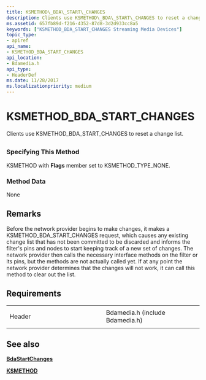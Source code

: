 ```yaml
---
title: KSMETHOD\_BDA\_START\_CHANGES
description: Clients use KSMETHOD\_BDA\_START\_CHANGES to reset a change list.
ms.assetid: 657fb89d-f216-4352-87d8-3d2d933cc8a5
keywords: ["KSMETHOD_BDA_START_CHANGES Streaming Media Devices"]
topic_type:
- apiref
api_name:
- KSMETHOD_BDA_START_CHANGES
api_location:
- Bdamedia.h
api_type:
- HeaderDef
ms.date: 11/28/2017
ms.localizationpriority: medium
---
```


# KSMETHOD\_BDA\_START\_CHANGES


Clients use KSMETHOD\_BDA\_START\_CHANGES to reset a change list.

## <span id="ddk_ksmethod_bda_start_changes_ks"></span><span id="DDK_KSMETHOD_BDA_START_CHANGES_KS"></span>


### <span id="Specifying_This_Method"></span><span id="specifying_this_method"></span><span id="SPECIFYING_THIS_METHOD"></span>Specifying This Method

KSMETHOD with **Flags** member set to KSMETHOD\_TYPE\_NONE.

### <span id="Method_Data"></span><span id="method_data"></span><span id="METHOD_DATA"></span>Method Data

None

Remarks
-------

Before the network provider begins to make changes, it makes a KSMETHOD\_BDA\_START\_CHANGES request, which causes any existing change list that has not been committed to be discarded and informs the filter's pins and nodes to start keeping track of a new set of changes. The network provider then calls the necessary interface methods on the filter or its pins, but the methods are not actually called yet. If at any point the network provider determines that the changes will not work, it can call this method to clear out the list.

Requirements
------------

<table>
<colgroup>
<col width="50%" />
<col width="50%" />
</colgroup>
<tbody>
<tr class="odd">
<td><p>Header</p></td>
<td>Bdamedia.h (include Bdamedia.h)</td>
</tr>
</tbody>
</table>

## See also


[**BdaStartChanges**](https://msdn.microsoft.com/library/windows/hardware/ff556507)

[**KSMETHOD**](https://msdn.microsoft.com/library/windows/hardware/ff563398)

 

 






